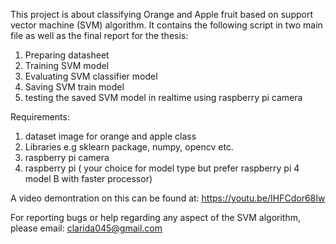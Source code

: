 This project is about classifying Orange and Apple fruit based on support vector machine (SVM) algorithm.
It contains the following script in two main file as well as the final report for the thesis:
1. Preparing datasheet 
2. Training SVM model 
3. Evaluating SVM classifier model
4. Saving SVM train model
5. testing the saved SVM model in realtime using raspberry pi camera

Requirements:
1. dataset image for orange and apple class
2. Libraries e.g sklearn package, numpy, opencv etc.
3. raspberry pi camera 
4. raspberry pi ( your choice for model type but prefer raspberry pi 4 model B with faster processor)

A video demontration on this can be found at: https://youtu.be/IHFCdor68Iw

For reporting bugs or help regarding any aspect of the SVM algorithm, please email: clarida045@gmail.com
